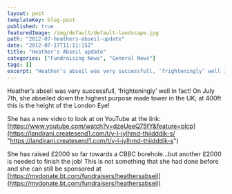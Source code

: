 ```yaml
---
layout: post
templateKey: blog-post
published: true
featuredImage: /img/default/default-landscape.jpg
path: "2012-07-heathers-abseil-update"
date: "2012-07-17T11:11:15Z"
title: "Heather's Abseil update"
categories: ["Fundraising News", "General News"]
tags: []
excerpt: "Heather’s abseil was very successfull, ‘frighteningly’ well in fact! On July 7th, she abseiled down..."
---
```


Heather’s abseil was very successfull, ‘frighteningly’ well in fact! On July 7th, she abseiled down the highest purpose made tower in the UK; at 400ft this is the height of the London Eye!

She has a new video to look at on YouTube at the link: [https://www.youtube.com/watch?v=dzeUeeQ75fY&feature=plcp](https://landirani.createsend1.com/t/y-l-jylhmd-thiidddik-s/ "https://landirani.createsend1.com/t/y-l-jylhmd-thiidddik-s")

She has raised £2000 so far towards a CBBC borehole...but another £2000 is needed to finish the job! This is not something that she had done before and she can still be sponsored at [https://mydonate.bt.com/fundraisers/heathersabseil](https://mydonate.bt.com/fundraisers/heathersabseil)
